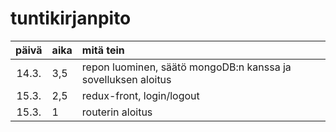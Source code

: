 # tuntikirjanpito

| päivä | aika | mitä tein  |
| :----:|:-----| :-----|
|14.3.|3,5| repon luominen, säätö mongoDB:n kanssa ja sovelluksen aloitus|
|15.3.|2,5| redux-front, login/logout|
|15.3.|1| routerin aloitus|
